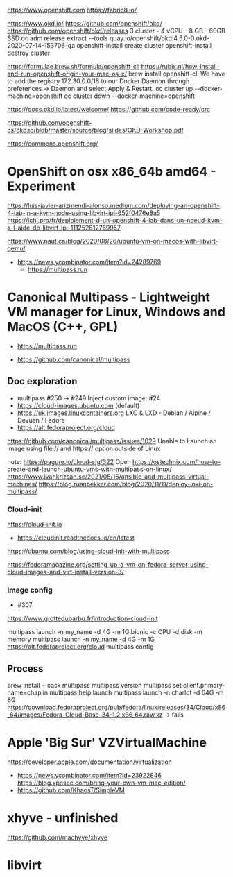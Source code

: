 https://www.openshift.com https://fabric8.io/

https://www.okd.io/
https://github.com/openshift/okd/
https://github.com/openshift/okd/releases
 3 cluster - 4 vCPU - 8 GB - 60GB SSD
oc adm release extract --tools quay.io/openshift/okd:4.5.0-0.okd-2020-07-14-153706-ga
openshift-install create cluster
openshift-install destroy cluster

https://formulae.brew.sh/formula/openshift-cli
https://rubix.nl/how-install-and-run-openshift-origin-your-mac-os-x/
  brew install openshift-cli
We have to add the registry 172.30.0.0/16 to our Docker Daemon through preferences -> Daemon and select Apply & Restart.
oc cluster up --docker-machine=openshift
oc cluster down --docker-machine=openshift

https://docs.okd.io/latest/welcome/
https://github.com/code-ready/crc


 https://github.com/openshift-cs/okd.io/blob/master/source/blog/slides/OKD-Workshop.pdf

https://commons.openshift.org/

# OpenShift on osx x86_64b amd64 - Experiment
https://luis-javier-arizmendi-alonso.medium.com/deploying-an-openshift-4-lab-in-a-kvm-node-using-libvirt-ipi-652f0476e8a5
https://ichi.pro/fr/deploiement-d-un-openshift-4-lab-dans-un-noeud-kvm-a-l-aide-de-libvirt-ipi-111252612769957

https://www.naut.ca/blog/2020/08/26/ubuntu-vm-on-macos-with-libvirt-qemu/
* https://news.ycombinator.com/item?id=24289769
  * https://multipass.run

# Canonical Multipass - Lightweight VM manager for Linux, Windows and MacOS (C++, GPL)
* https://multipass.run
  
* https://github.com/canonical/multipass

## Doc exploration
* multipass #250 -> #249 Inject custom image: #24
 *  https://cloud-images.ubuntu.com (default)
 *  https://uk.images.linuxcontainers.org LXC & LXD - Debian / Alpine / Devuan / Fedora
 *  https://alt.fedoraproject.org/cloud
    
https://github.com/canonical/multipass/issues/1029 Unable to Launch an image using file:// and https:// option outside of Linux
    
note: https://pagure.io/cloud-sig/322 Open
https://ostechnix.com/how-to-create-and-launch-ubuntu-vms-with-multipass-on-linux/
https://www.ivankrizsan.se/2021/05/16/ansible-and-multipass-virtual-machines/
https://blog.ruanbekker.com/blog/2020/11/11/deploy-loki-on-multipass/

### Cloud-init
https://cloud-init.io

* https://cloudinit.readthedocs.io/en/latest

https://ubuntu.com/blog/using-cloud-init-with-multipass
  
https://fedoramagazine.org/setting-up-a-vm-on-fedora-server-using-cloud-images-and-virt-install-version-3/

### Image config
* #307

https://www.grottedubarbu.fr/introduction-cloud-init

multipass launch -n my_name -d 4G -m 1G bionic
-c CPU
-d disk
-m memory
multipass launch -n my_name -d 4G -m 1G https://alt.fedoraproject.org/cloud
multipass config
## Process
brew install --cask multipass
multipass version
multipass set client.primary-name=chaplin
multipass help launch
multipass launch -n charlot -d 64G -m 8G https://download.fedoraproject.org/pub/fedora/linux/releases/34/Cloud/x86_64/images/Fedora-Cloud-Base-34-1.2.x86_64.raw.xz
-> fails 

# Apple 'Big Sur' VZVirtualMachine
https://developer.apple.com/documentation/virtualization
* https://news.ycombinator.com/item?id=23922846
https://blog.xpnsec.com/bring-your-own-vm-mac-edition/
* https://github.com/KhaosT/SimpleVM  

# xhyve - unfinished
https://github.com/machyve/xhyve




# libvirt